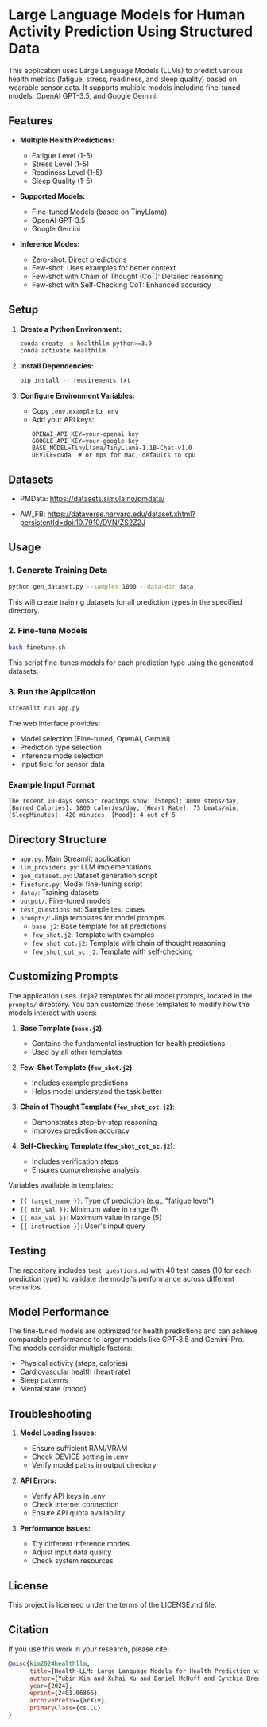 # Large Language Models for Human Activity Prediction Using Structured Data

This application uses Large Language Models (LLMs) to predict various health metrics (fatigue, stress, readiness, and sleep quality) based on wearable sensor data. It supports multiple models including fine-tuned models, OpenAI GPT-3.5, and Google Gemini.

## Features

- **Multiple Health Predictions:**
  - Fatigue Level (1-5)
  - Stress Level (1-5)
  - Readiness Level (1-5)
  - Sleep Quality (1-5)

- **Supported Models:**
  - Fine-tuned Models (based on TinyLlama)
  - OpenAI GPT-3.5
  - Google Gemini

- **Inference Modes:**
  - Zero-shot: Direct predictions
  - Few-shot: Uses examples for better context
  - Few-shot with Chain of Thought (CoT): Detailed reasoning
  - Few-shot with Self-Checking CoT: Enhanced accuracy

## Setup

1. **Create a Python Environment:**
   ```bash
   conda create -n healthllm python>=3.9
   conda activate healthllm
   ```

2. **Install Dependencies:**
   ```bash
   pip install -r requirements.txt
   ```

3. **Configure Environment Variables:**
   - Copy `.env.example` to `.env`
   - Add your API keys:
     ```
     OPENAI_API_KEY=your-openai-key
     GOOGLE_API_KEY=your-google-key
     BASE_MODEL=TinyLlama/TinyLlama-1.1B-Chat-v1.0
     DEVICE=cuda  # or mps for Mac, defaults to cpu
     ```
## Datasets

  - PMData: https://datasets.simula.no/pmdata/
   
  - AW_FB: https://dataverse.harvard.edu/dataset.xhtml?persistentId=doi:10.7910/DVN/ZS2Z2J
   
## Usage

### 1. Generate Training Data
```bash
python gen_dataset.py --samples 1000 --data-dir data
```
This will create training datasets for all prediction types in the specified directory.

### 2. Fine-tune Models
```bash
bash finetune.sh
```
This script fine-tunes models for each prediction type using the generated datasets.

### 3. Run the Application
```bash
streamlit run app.py
```

The web interface provides:
- Model selection (Fine-tuned, OpenAI, Gemini)
- Prediction type selection
- Inference mode selection
- Input field for sensor data
  

### Example Input Format
```
The recent 10-days sensor readings show: [Steps]: 8000 steps/day, [Burned Calories]: 1800 calories/day, [Heart Rate]: 75 beats/min, [SleepMinutes]: 420 minutes, [Mood]: 4 out of 5
```

## Directory Structure

- `app.py`: Main Streamlit application
- `llm_providers.py`: LLM implementations
- `gen_dataset.py`: Dataset generation script
- `finetune.py`: Model fine-tuning script
- `data/`: Training datasets
- `output/`: Fine-tuned models
- `test_questions.md`: Sample test cases
- `prompts/`: Jinja templates for model prompts
  - `base.j2`: Base template for all predictions
  - `few_shot.j2`: Template with examples
  - `few_shot_cot.j2`: Template with chain of thought reasoning
  - `few_shot_cot_sc.j2`: Template with self-checking

## Customizing Prompts

The application uses Jinja2 templates for all model prompts, located in the `prompts/` directory. You can customize these templates to modify how the models interact with users:

1. **Base Template (`base.j2`)**: 
   - Contains the fundamental instruction for health predictions
   - Used by all other templates

2. **Few-Shot Template (`few_shot.j2`)**:
   - Includes example predictions
   - Helps model understand the task better

3. **Chain of Thought Template (`few_shot_cot.j2`)**:
   - Demonstrates step-by-step reasoning
   - Improves prediction accuracy

4. **Self-Checking Template (`few_shot_cot_sc.j2`)**:
   - Includes verification steps
   - Ensures comprehensive analysis

Variables available in templates:
- `{{ target_name }}`: Type of prediction (e.g., "fatigue level")
- `{{ min_val }}`: Minimum value in range (1)
- `{{ max_val }}`: Maximum value in range (5)
- `{{ instruction }}`: User's input query

## Testing

The repository includes `test_questions.md` with 40 test cases (10 for each prediction type) to validate the model's performance across different scenarios.

## Model Performance

The fine-tuned models are optimized for health predictions and can achieve comparable performance to larger models like GPT-3.5 and Gemini-Pro. The models consider multiple factors:
- Physical activity (steps, calories)
- Cardiovascular health (heart rate)
- Sleep patterns
- Mental state (mood)

## Troubleshooting

1. **Model Loading Issues:**
   - Ensure sufficient RAM/VRAM
   - Check DEVICE setting in .env
   - Verify model paths in output directory

2. **API Errors:**
   - Verify API keys in .env
   - Check internet connection
   - Ensure API quota availability

3. **Performance Issues:**
   - Try different inference modes
   - Adjust input data quality
   - Check system resources

## License

This project is licensed under the terms of the LICENSE.md file.

## Citation

If you use this work in your research, please cite:

```bibtex
@misc{kim2024healthllm,
      title={Health-LLM: Large Language Models for Health Prediction via Wearable Sensor Data}, 
      author={Yubin Kim and Xuhai Xu and Daniel McDuff and Cynthia Breazeal and Hae Won Park},
      year={2024},
      eprint={2401.06866},
      archivePrefix={arXiv},
      primaryClass={cs.CL}
}
```

